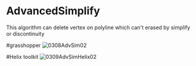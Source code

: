# AdvancedSimplify
This algorithm can delete vertex on polyline which can't erased by simplify or discontinuity

#grasshopper
![0308AdvSim02](https://user-images.githubusercontent.com/39527133/223638287-d3e479b1-12cb-44e4-ab05-68613bf034ec.png)

#Helix toolkit
![0309AdvSimHelix02](https://user-images.githubusercontent.com/39527133/223919137-e07de849-b6d2-412f-831d-4e3253a7cb5f.PNG)
